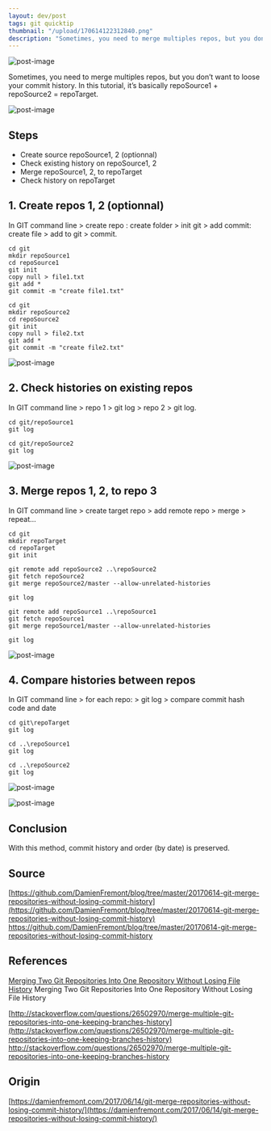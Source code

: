 ```yaml
---
layout: dev/post
tags: git quicktip
thumbnail: "/upload/170614122312840.png"
description: "Sometimes, you need to merge multiples repos, but you don’t want to loose your commit history. In this tutorial..."
---
```


 
![post-image](/upload/170614122312840.png)
 
Sometimes, you need to merge multiples repos, but you don’t want to loose your commit history. In this tutorial, it’s basically repoSource1 + repoSource2 = repoTarget.
 

 
 
 
![post-image](/upload/170614122310899.png)
 

 
## Steps
 
* Create source repoSource1, 2 (optionnal)
* Check existing history on repoSource1, 2
* Merge repoSource1, 2, to repoTarget
* Check history on repoTarget
 
## 1. Create repos 1, 2 (optionnal)
 
In GIT command line > create repo : create folder > init git > add commit: create file > add to git > commit.
 
```
cd git
mkdir repoSource1
cd repoSource1
git init
copy null > file1.txt
git add *
git commit -m "create file1.txt"
```
 
```
cd git
mkdir repoSource2
cd repoSource2
git init
copy null > file2.txt
git add *
git commit -m "create file2.txt"
```
 
 
 
 
 
![post-image](/upload/170614122311333.png)
 

 
## 2. Check histories on existing repos
 
In GIT command line > repo 1 > git log > repo 2 > git log.
 
```
cd git/repoSource1
git log
```
 
```
cd git/repoSource2
git log
```
 
![post-image](/upload/170614122311843.png)
 

 
## 3. Merge repos 1, 2, to repo 3
 
In GIT command line > create target repo > add remote repo > merge > repeat…
 
```
cd git
mkdir repoTarget
cd repoTarget
git init
 
git remote add repoSource2 ..\repoSource2
git fetch repoSource2
git merge repoSource2/master --allow-unrelated-histories
 
git log
 
git remote add repoSource1 ..\repoSource1
git fetch repoSource1
git merge repoSource1/master --allow-unrelated-histories
 
git log
```
 
![post-image](/upload/170614122312260.png)
 

 
## 4. Compare histories between repos
 
In GIT command line > for each repo: > git log > compare commit hash code and date
 
```
cd git\repoTarget
git log
 
cd ..\repoSource1
git log
 
cd ..\repoSource2
git log
```
 
![post-image](/upload/170614122312807.png)
 

 
![post-image](/upload/170614122312840.png)
 

 
## Conclusion
 
With this method, commit history and order (by date) is preserved.
 
## Source
 
[https://github.com/DamienFremont/blog/tree/master/20170614-git-merge-repositories-without-losing-commit-history](https://github.com/DamienFremont/blog/tree/master/20170614-git-merge-repositories-without-losing-commit-history)
https://github.com/DamienFremont/blog/tree/master/20170614-git-merge-repositories-without-losing-commit-history
 
## References
 
[Merging Two Git Repositories Into One Repository Without Losing File History](https://saintgimp.org/2013/01/22/merging-two-git-repositories-into-one-repository-without-losing-file-history/)
Merging Two Git Repositories Into One Repository Without Losing File History
 
[http://stackoverflow.com/questions/26502970/merge-multiple-git-repositories-into-one-keeping-branches-history](http://stackoverflow.com/questions/26502970/merge-multiple-git-repositories-into-one-keeping-branches-history)
http://stackoverflow.com/questions/26502970/merge-multiple-git-repositories-into-one-keeping-branches-history
 
 
## Origin
[https://damienfremont.com/2017/06/14/git-merge-repositories-without-losing-commit-history/](https://damienfremont.com/2017/06/14/git-merge-repositories-without-losing-commit-history/)
 
